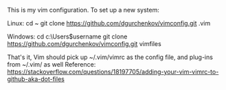 This is my vim configuration. 
To set up a new system:

Linux:
cd ~
git clone https://github.com/dgurchenkov/vimconfig.git .vim

Windows:
cd c:\\Users\$username
git clone https://github.com/dgurchenkov/vimconfig.git vimfiles

That's it, Vim should pick up ~/.vim/vimrc as the config file, and plug-ins from ~/.vim/ as well
Reference: https://stackoverflow.com/questions/18197705/adding-your-vim-vimrc-to-github-aka-dot-files
